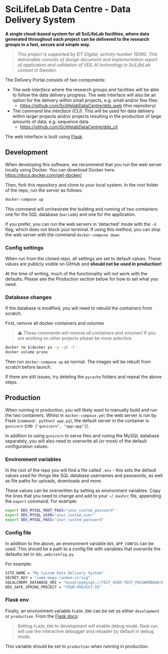 # SciLifeLab Data Centre - Data Delivery System

**A single cloud-based system for all SciLifeLab facilities, where data generated throughout each project can be delivered to the research groups in a fast, secure and simple way.**

> _This project is supported by EIT Digital, activity number 19390. This deliverable consists of design document and implementation report of application and validation of VEIL.AI technology in SciLifeLab context in Sweden._

The Delivery Portal consists of two components:

* The _web interface_ where the research groups and facilities will be able to follow the data
delivery progress. The web interface will also be an option for the delivery within small
projects, e.g. small and/or few files.
  * <https://github.com/ScilifelabDataCentre/dds_web> (this repository)
* The _command line interface (CLI)_. This will be used for data delivery within larger projects
and/or projects resulting in the production of large amounts of data, e.g. sequence data.
  * <https://github.com/ScilifelabDataCentre/dds_cli>

The web interface is built using [Flask](https://flask.palletsprojects.com/en/2.0.x/).

## Development

When developing this software, we recommend that you run the web server locally using Docker.
You can download Docker here: <https://docs.docker.com/get-docker/>

Then, fork this repository and clone to your local system.
In the root folder of the repo, run the server as follows:

```bash
docker-compose up
```

This command will orchestrate the building and running of two containers:
one for the SQL database (`mariadb`) and one for the application.

If you prefer, you can run the web servers in 'detached' mode with the `-d` flag, which does not block your terminal. If using this method, you can stop the web server with the command `docker-compose down`.

### Config settings

When run from the cloned repo, all settings are set to default values.
These values are publicly visible on GitHub and **should not be used in production!**

At the time of writing, much of the functionality will not work with the defaults.
Please see the _Production_ section below for how to set what you need.

### Database changes

If the database is modified, you will need to rebuild the containers from scratch.

First, remove all docker containers and volumes

> :warning: These commands will remove _all_ containers and volumes!
> If you are working on other projects please be more selective.

```bash
docker rm $(docker ps -a -q) -f
docker volume prune
```

Then run `docker-compose up` as normal. The images will be rebuilt from scratch before launch.

If there are still issues, try deleting the `pycache` folders and repeat the above steps.

## Production

When running in production, you will likely want to manually build and run the two containers.
Whilst in `docker-compose.yml` the web server is run by Flask (`command: python3 app.py`),
the default server in the container is `gunicorn` (`CMD ["gunicorn", "app:app"]`).

In addition to using `gunicorn` to serve files and runing the MySQL database separately,
you will also need to overwrite all (or most) of the default configuration values.

### Environment variables

In the root of the repo you will find a file called `.env` - this sets the default values used for things like SQL database usernames and passwords, as well as file paths for uploads, downloads and more.

These values can be overwritten by setting as environment variables.
Copy the lines that you need to change and add to your `~/.bashrc` file, appending the `export` command.
For example:

```bash
export DDS_MYSQL_ROOT_PASS="your_custom_password"
export DDS_MYSQL_USER="your_custom_user"
export DDS_MYSQL_PASS="your_custom_password"
```

### Config file

In addition to the above, an environment variable `DDS_APP_CONFIG` can be used.
This should be a path to a config file with variables that overwrite the defaults set in `dds_web/config.py`.

For example:

```bash
SITE_NAME = "My Custom Data Delivery System"
SECRET_KEY = "some-mega-random-string"
SQLALCHEMY_DATABASE_URI = "mysql+pymysql://TEST_USER:TEST_PASSWORD@db/DeliverySystem"
DDS_SAFE_SPRING_PROJECT = "YOUR-PROJECT-ID"
```

### Flask env

Finally, an environment variable `FLASK_ENV` can be set as either `development` or `production`.
From the [Flask docs](https://flask.palletsprojects.com/en/2.0.x/config/#environment-and-debug-features):

> Setting `FLASK_ENV` to development will enable debug mode.
> flask run will use the interactive debugger and reloader by default in debug mode.

This variable should be set to `production` when running in production.
